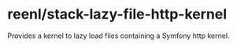 # reenl/stack-lazy-file-http-kernel

Provides a kernel to lazy load files containing a Symfony http kernel.
